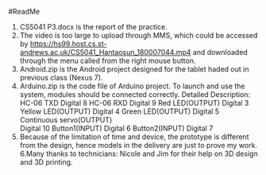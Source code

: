 #ReadMe
1. CS5041 P3.docx is the report of the practice.
2. The video is too large to upload through MMS, which could be accessed by https://hs99.host.cs.st-andrews.ac.uk/CS5041_Hantaosun_180007044.mp4 and downloaded through the menu called from the right mouse button.
3. Android.zip is the Android project designed for the tablet haded out in previous class (Nexus 7).
4. Arduino.zip is the code file of Arduino project. To launch and use the system, modules should be connected correctly.
Detailed Description:
HC-06 TXD                           Digital 8 
HC-06 RXD               Digital 9
Red LED(OUTPUT)           Digital 3
Yellow LED(OUTPUT)       Digital 4
Green LED(OUTPUT)       Digital 5
Continuous servo(OUTPUT)    
Digital 10
Button1(INPUT)           Digital 6
Button2(INPUT)           Digital 7
5. Because of the limitation of time and device, the prototype is different from the design, hence models in the delivery are just to prove my work.
6.Many thanks to technicians: Nicole and Jim for their help on 3D design and 3D printing.
